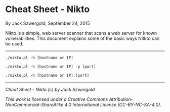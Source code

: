 # Cheat Sheet - Nikto

By Jack Szwergold, September 24, 2015

Nikto is a simple, web server scanner that scans a web server for known vulnerabilities. This document explains some of the basic ways Nitkto can be used.

***

	./nikto.pl -h [hostname or IP]
	
	./nikto.pl -h [hostname or IP] -p [port]
	
	./nikto.pl -h [hostname or IP]:[port]

***

*Cheat Sheet - Nikto (c) by Jack Szwergold*

*This work is licensed under a Creative Commons Attribution-NonCommercial-ShareAlike 4.0 International License (CC-BY-NC-SA-4.0).*
